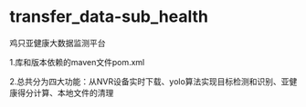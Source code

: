 # transfer_data-sub_health
鸡只亚健康大数据监测平台

1.库和版本依赖的maven文件pom.xml

2.总共分为四大功能：从NVR设备实时下载、yolo算法实现目标检测和识别、亚健康得分计算、本地文件的清理

